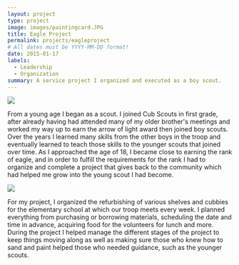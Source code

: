 ```yaml
---
layout: project
type: project
image: images/paintingcard.JPG
title: Eagle Project
permalink: projects/eagleproject
# All dates must be YYYY-MM-DD format!
date: 2015-01-17
labels:
  - Leadership
  - Organization
summary: A service project I organized and executed as a boy scout.
---
```


<img class="ui medium right image" src="{{ site.baseurl }}/images/sanding.JPG">

From a young age I began as a scout. I joined Cub Scouts in first grade, after already having had attended many of my older brother's meetings and worked my way up to earn the arrow of light award then joined boy scouts. Over the years I learned many skills from the other boys in the troop and eventually learned to teach those skills to the younger scouts that joined over time. As I approached the age of 18, I became close to earning the rank of eagle, and in order to fulfill the requirements for the rank I had to organize and complete a project that gives back to the community which had helped me grow into the young scout I had become.

<img class="ui medium right image" src="{{ site.baseurl }}/images/painting2.JPG">

For my project, I organized the refurbishing of various shelves and cubbies for the elementary school at which our troop meets every week. I planned everything from purchasing or borrowing materials, scheduling the date and time in advance, acquiring food for the volunteers for lunch and more. During the project I helped manage the different stages of the project to keep things moving along as well as making sure those who knew how to sand and paint helped those who needed guidance, such as the younger scouts.
